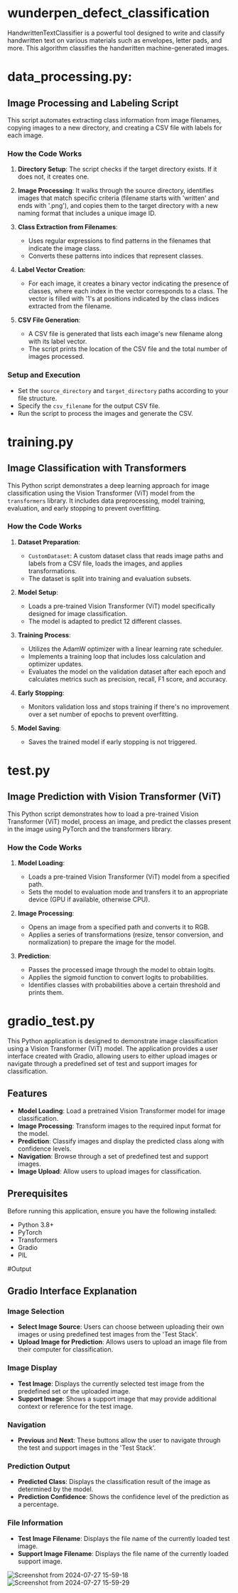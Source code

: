 # wunderpen_defect_classification
HandwrittenTextClassifier is a powerful tool designed to write and classify handwritten text on various materials such as envelopes, letter pads, and more. This algorithm classifies the handwritten machine-generated images. 

# data_processing.py:

## Image Processing and Labeling Script

This script automates extracting class information from image filenames, copying images to a new directory, and creating a CSV file with labels for each image.

### How the Code Works

1. **Directory Setup**: The script checks if the target directory exists. If it does not, it creates one.

2. **Image Processing**: It walks through the source directory, identifies images that match specific criteria (filename starts with 'written' and ends with '.png'), and copies them to the target directory with a new naming format that includes a unique image ID.

3. **Class Extraction from Filenames**:
   - Uses regular expressions to find patterns in the filenames that indicate the image class.
   - Converts these patterns into indices that represent classes.

4. **Label Vector Creation**:
   - For each image, it creates a binary vector indicating the presence of classes, where each index in the vector corresponds to a class. The vector is filled with '1's at positions indicated by the class indices extracted from the filename.

5. **CSV File Generation**:
   - A CSV file is generated that lists each image's new filename along with its label vector.
   - The script prints the location of the CSV file and the total number of images processed.

### Setup and Execution

- Set the `source_directory` and `target_directory` paths according to your file structure.
- Specify the `csv_filename` for the output CSV file.
- Run the script to process the images and generate the CSV.

# training.py
## Image Classification with Transformers

This Python script demonstrates a deep learning approach for image classification using the Vision Transformer (ViT) model from the `transformers` library. It includes data preprocessing, model training, evaluation, and early stopping to prevent overfitting.

### How the Code Works

1. **Dataset Preparation**:
   - `CustomDataset`: A custom dataset class that reads image paths and labels from a CSV file, loads the images, and applies transformations.
   - The dataset is split into training and evaluation subsets.

2. **Model Setup**:
   - Loads a pre-trained Vision Transformer (ViT) model specifically designed for image classification.
   - The model is adapted to predict 12 different classes.

3. **Training Process**:
   - Utilizes the AdamW optimizer with a linear learning rate scheduler.
   - Implements a training loop that includes loss calculation and optimizer updates.
   - Evaluates the model on the validation dataset after each epoch and calculates metrics such as precision, recall, F1 score, and accuracy.

4. **Early Stopping**:
   - Monitors validation loss and stops training if there's no improvement over a set number of epochs to prevent overfitting.

5. **Model Saving**:
   - Saves the trained model if early stopping is not triggered.

# test.py 

## Image Prediction with Vision Transformer (ViT)

This Python script demonstrates how to load a pre-trained Vision Transformer (ViT) model, process an image, and predict the classes present in the image using PyTorch and the transformers library.

### How the Code Works

1. **Model Loading**:
   - Loads a pre-trained Vision Transformer (ViT) model from a specified path.
   - Sets the model to evaluation mode and transfers it to an appropriate device (GPU if available, otherwise CPU).

2. **Image Processing**:
   - Opens an image from a specified path and converts it to RGB.
   - Applies a series of transformations (resize, tensor conversion, and normalization) to prepare the image for the model.

3. **Prediction**:
   - Passes the processed image through the model to obtain logits.
   - Applies the sigmoid function to convert logits to probabilities.
   - Identifies classes with probabilities above a certain threshold and prints them.



# gradio_test.py

This Python application is designed to demonstrate image classification using a Vision Transformer (ViT) model. The application provides a user interface created with Gradio, allowing users to either upload images or navigate through a predefined set of test and support images for classification.

## Features

- **Model Loading**: Load a pretrained Vision Transformer model for image classification.
- **Image Processing**: Transform images to the required input format for the model.
- **Prediction**: Classify images and display the predicted class along with confidence levels.
- **Navigation**: Browse through a set of predefined test and support images.
- **Image Upload**: Allow users to upload images for classification.

## Prerequisites

Before running this application, ensure you have the following installed:
- Python 3.8+
- PyTorch
- Transformers
- Gradio
- PIL


#Output
## Gradio Interface Explanation

### Image Selection
- **Select Image Source**: Users can choose between uploading their own images or using predefined test images from the 'Test Stack'.
- **Upload Image for Prediction**: Allows users to upload an image file from their computer for classification.

### Image Display
- **Test Image**: Displays the currently selected test image from the predefined set or the uploaded image.
- **Support Image**: Shows a support image that may provide additional context or reference for the test image.

### Navigation
- **Previous** and **Next**: These buttons allow the user to navigate through the test and support images in the 'Test Stack'.

### Prediction Output
- **Predicted Class**: Displays the classification result of the image as determined by the model.
- **Prediction Confidence**: Shows the confidence level of the prediction as a percentage.

### File Information
- **Test Image Filename**: Displays the file name of the currently loaded test image.
- **Support Image Filename**: Displays the file name of the currently loaded support image.

![Screenshot from 2024-07-27 15-59-18](https://github.com/user-attachments/assets/f050e12d-bee8-44ea-9caa-30df99368431)
![Screenshot from 2024-07-27 15-59-29](https://github.com/user-attachments/assets/c244fb5b-a6dd-4b87-b759-a95c2b165bda)


